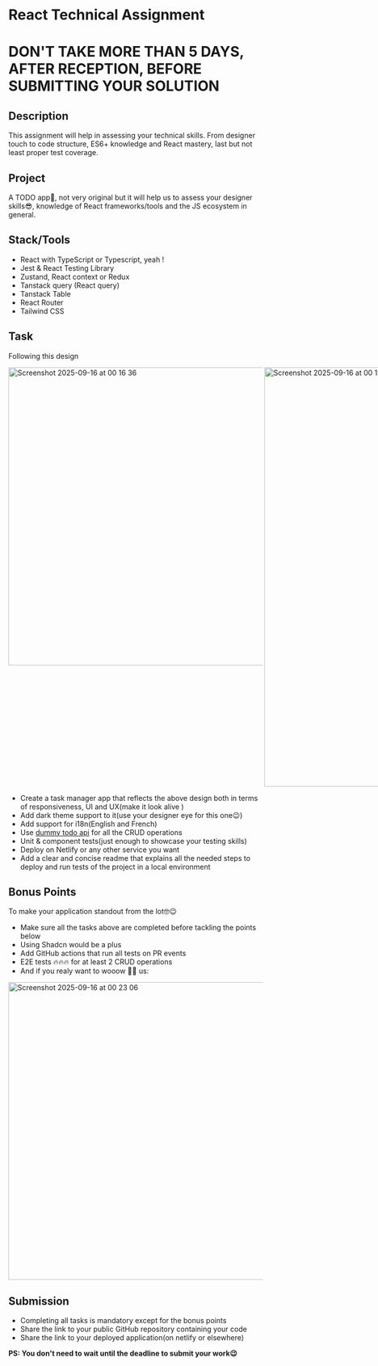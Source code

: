 # React Technical Assignment

# DON'T TAKE MORE THAN 5 DAYS, AFTER RECEPTION, BEFORE SUBMITTING YOUR SOLUTION

## Description

This assignment will help in assessing your technical skills. From designer touch to code structure, ES6+ knowledge and React mastery, last but not least proper test coverage.

## Project

A TODO app🤪, not very original but it will help us to assess your designer skills😎, knowledge of React frameworks/tools and the JS ecosystem in general.

## Stack/Tools

- React with TypeScript or Typescript, yeah !
- Jest & React Testing Library
- Zustand, React context or Redux
- Tanstack query (React query)
- Tanstack Table
- React Router
- Tailwind CSS


## Task

Following this design
<div style="display: flex; gap: 3px;">
  
<img width="830" height="590" alt="Screenshot 2025-09-16 at 00 16 36" src="https://github.com/user-attachments/assets/4e69026f-e5c5-4659-b1c9-814de4e090cc" />
<img width="830" height="830" alt="Screenshot 2025-09-16 at 00 19 36" src="https://github.com/user-attachments/assets/4d1a23f8-215c-46db-9e89-0c040e181a6e" />
</div>


- Create a task manager app that reflects the above design both in terms of responsiveness, UI and UX(make it look alive )
- Add dark theme support to it(use your designer eye for this one😉)
- Add support for i18n(English and French)
- Use [dummy todo api](https://dummyjson.com/docs/todos) for all the CRUD operations
- Unit & component tests(just enough to showcase your testing skills)
- Deploy on Netlify or any other service you want
- Add a clear and concise readme that explains all the needed steps to deploy and run tests of the project in a local environment

## Bonus Points

To make your application standout from the lot🤓😉

- Make sure all the tasks above are completed before tackling the points below
- Using Shadcn would be a plus
- Add GitHub actions that run all tests on PR events
- E2E tests 🔥🔥🔥 for at least 2 CRUD operations
- And if you realy want to wooow 🤩😉 us:
<img width="830" height="589" alt="Screenshot 2025-09-16 at 00 23 06" src="https://github.com/user-attachments/assets/04d6b9db-61a2-4d44-8946-81059060dc43" />


## Submission

- Completing all tasks is mandatory except for the bonus points
- Share the link to your public GitHub repository containing your code
- Share the link to your deployed application(on netlify or elsewhere)

**PS: You don't need to wait until the deadline to submit your work😉**
